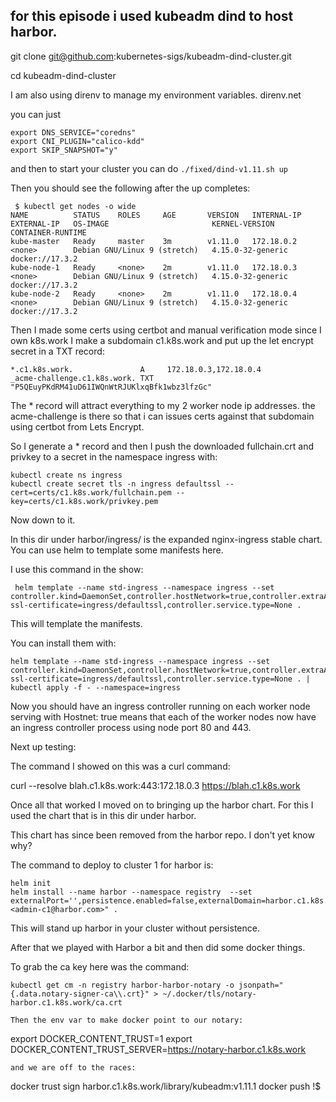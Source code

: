 ## for this episode i used kubeadm dind to host harbor.

git clone git@github.com:kubernetes-sigs/kubeadm-dind-cluster.git

cd kubeadm-dind-cluster

I am also using direnv to manage my environment variables. direnv.net

you can just 

```
export DNS_SERVICE="coredns"
export CNI_PLUGIN="calico-kdd"
export SKIP_SNAPSHOT="y"
```
and then to start your cluster you can do 
`./fixed/dind-v1.11.sh up`

Then you should see the following after the up completes:

```
 $ kubectl get nodes -o wide
NAME          STATUS    ROLES     AGE       VERSION   INTERNAL-IP   EXTERNAL-IP   OS-IMAGE                       KERNEL-VERSION      CONTAINER-RUNTIME
kube-master   Ready     master    3m        v1.11.0   172.18.0.2    <none>        Debian GNU/Linux 9 (stretch)   4.15.0-32-generic   docker://17.3.2
kube-node-1   Ready     <none>    2m        v1.11.0   172.18.0.3    <none>        Debian GNU/Linux 9 (stretch)   4.15.0-32-generic   docker://17.3.2
kube-node-2   Ready     <none>    2m        v1.11.0   172.18.0.4    <none>        Debian GNU/Linux 9 (stretch)   4.15.0-32-generic   docker://17.3.2
```

Then I made some certs using certbot and manual verification mode since I own k8s.work I make a subdomain c1.k8s.work and put up the let encrypt secret in a TXT record:
```
*.c1.k8s.work.               A     172.18.0.3,172.18.0.4
_acme-challenge.c1.k8s.work. TXT   "P5QEuyPKdRM41uD61IWQnWtRJUKlxqBfk1wbz3lfzGc"
```

The * record will attract everything to my 2 worker node ip addresses. the acme-challenge is there so that i can issues certs against that subdomain using certbot from Lets Encrypt.

So I generate a * record and then I push the downloaded fullchain.crt and privkey to a secret in the namespace ingress with:
```
kubectl create ns ingress
kubectl create secret tls -n ingress defaultssl --cert=certs/c1.k8s.work/fullchain.pem --key=certs/c1.k8s.work/privkey.pem
```

Now down to it.

In this dir under harbor/ingress/ is the expanded nginx-ingress stable chart.
You can use helm to template some manifests here.

I use this command in the show:
```
 helm template --name std-ingress --namespace ingress --set controller.kind=DaemonSet,controller.hostNetwork=true,controller.extraArgs.default-ssl-certificate=ingress/defaultssl,controller.service.type=None .
```

This will template the manifests.

You can install them with:
```
helm template --name std-ingress --namespace ingress --set controller.kind=DaemonSet,controller.hostNetwork=true,controller.extraArgs.default-ssl-certificate=ingress/defaultssl,controller.service.type=None . | kubectl apply -f - --namespace=ingress
```

Now you should have an ingress controller running on each worker node serving with Hostnet: true means that each of the worker nodes now have an ingress controller  process using node port 80 and 443.

Next up testing:

The command I showed on this was a curl command:

curl --resolve blah.c1.k8s.work:443:172.18.0.3 https://blah.c1.k8s.work


Once all that worked I moved on to bringing up the harbor chart. For this I used the chart that is in this dir under harbor.

This chart has since been removed from the harbor repo. I don't yet know why?

The command to deploy to cluster 1 for harbor is:

```
helm init
helm install --name harbor --namespace registry  --set externalPort='',persistence.enabled=false,externalDomain=harbor.c1.k8s.work,email.host=172.18.0.1,email.from="c1 <admin-c1@harbor.com>" .
```

This will stand up harbor in your cluster without persistence.


After that we played with Harbor a bit and then did some docker things.

To grab the ca key here was the command:

```
kubectl get cm -n registry harbor-harbor-notary -o jsonpath="{.data.notary-signer-ca\\.crt}" > ~/.docker/tls/notary-harbor.c1.k8s.work/ca.crt

Then the env var to make docker point to our notary:

```
export DOCKER_CONTENT_TRUST=1
export DOCKER_CONTENT_TRUST_SERVER=https://notary-harbor.c1.k8s.work
```
and we are off to the races:

```
docker trust sign harbor.c1.k8s.work/library/kubeadm:v1.11.1
docker push !$
```


